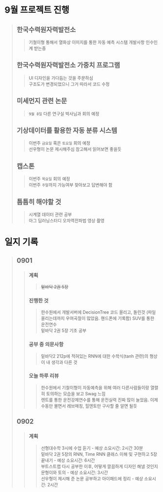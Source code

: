 # 9월 프로젝트 진행
>## 한국수력원자력발전소
>> 기철이형 통해서 열화상 이미지를 통한 자동 예측 시스템 개발사항 인수인계 받는중      
>## 한국수력원자력발전소 가중치 프로그램
>> UI 디자인을 가다듬는 것을 주문하심<br>
>> 구조도가 변경되었으니 그거 따라서 코드 수정
>## 미세먼지 관련 논문
>> `9월 8일` 다른 연구실 박사님과 회의 예정
>## 기상데이터를 활용한 자동 분류 시스템
>> 이번주 `금요일` 혹은 `토요일` 회의 예정</br>
>> 선우형이 논문 제시해주심 참고해서 읽어보면 좋을듯
>## 캡스톤
>> 이번주 `목요일` 회의 예정</br>
>> 이번주 `주말`까지 가능여부 찾아보고 답변해야 함
>## 틈틈히 해야할 것
>> 시계열 데이터 관련 공부</br>
>> 아그 딥러닝스터디 오차역전파법 영상 촬영</br>

# 일지 기록
>## 0901
>>### 계획
>>> ~~밑바닥 2권 5장~~
>>### 진행한 것
>>> 한수원에서 개발서버에 DecisionTree 코드 올리고, 돌린것 (파일 올리는데까지 우여곡절이 많았음. 핸드폰에 기록함)
>>> SUV를 통한 운전연수</br>
>>> 밑바닥 2권 5장 기초 공부
>>### 공부 중 의문사항
>>> 밑바닥2 212p에 적혀있는 RNN에 대한 수학식(tanh 관련)의 형상이 내 생각과 다른 것
>>### 오늘 하루 리뷰
>>> 한수원에서 기철이형이 자동예측을 위해 여러 다른사람들이랑 열렬히 토의하는 모습을 보고 Swag 느낌</br>
>>> 렌트를 통한 운전강제연수를 통해 운전실력 진짜 많이 늘었음. 이제 수동만 몰면서 레브매칭, 힐앤토만 구사할 줄 알면 될듯</br>
>## 0902
>>### 계획
>>> 선형대수학 3시에 수업 듣기 - 예상 소요시간: 2시간 30분</br>
>>> 밑바닥 2권 5장의 RNN, Time RNN 클래스 이해 및 구현하고 5장 끝내기 - 예상 소요시간: 6시간</br>
>>> 부트스트랩 다시 공부한 이후, 어떻게 깔끔하게 디자인 해낼 것인지 문형이와 토의 - 예상 소요시간: 3시간</br>
>>> 선우형이 제시해 준 논문 공부하고 아이패드에 정리 - 예상 소요시간: 2시간</br>
